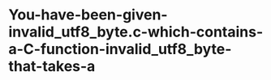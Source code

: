 # You-have-been-given-invalid_utf8_byte.c-which-contains-a-C-function-invalid_utf8_byte-that-takes-a
